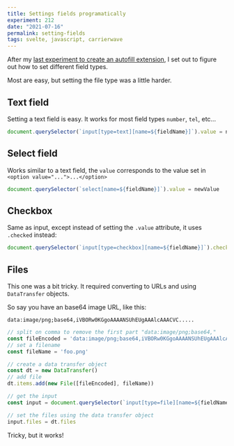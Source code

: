 ```yaml
---
title: Settings fields programatically
experiment: 212
date: "2021-07-16"
permalink: setting-fields
tags: svelte, javascript, carrierwave
---
```


After my [last experiment to create an autofill extension](https://1000experiments.dev/posts/chrome-autofill-extension), I set out to figure out how to set different field types.

Most are easy, but setting the file type was a little harder.

## Text field

Setting a text field is easy. It works for most field types `number`, `tel`, etc...

```javascript
document.querySelector(`input[type=text][name=${fieldName}]`).value = newValue
```

## Select field

Works similar to a text field, the `value` corresponds to the value set in `<option value="...">...</option>`

```javascript
document.querySelector(`select[name=${fieldName}]`).value = newValue
```

## Checkbox

Same as input, except instead of setting the `.value` attribute, it uses `.checked` instead:

```javascript
document.querySelector(`input[type=checkbox][name=${fieldName}]`).checked = boolean 
```

## Files

This one was a bit tricky. It required converting to URLs and using `DataTransfer` objects.

So say you have an base64 image URL, like this:

```
data:image/png;base64,iVBORw0KGgoAAAANSUhEUgAAAlcAAACVC.....
```

```javascript
// split on comma to remove the first part "data:image/png;base64,"
const fileEncoded = 'data:image/png;base64,iVBORw0KGgoAAAANSUhEUgAAAlcAAACVC.....'.split(',')[0]
// set a filename
const fileName = 'foo.png'

// create a data transfer object
const dt = new DataTransfer()
// add file
dt.items.add(new File([fileEncoded], fileName))

// get the input
const input = document.querySelector(`input[type=file][name=${fieldName}]`)

// set the files using the data transfer object
input.files = dt.files
```

Tricky, but it works!
